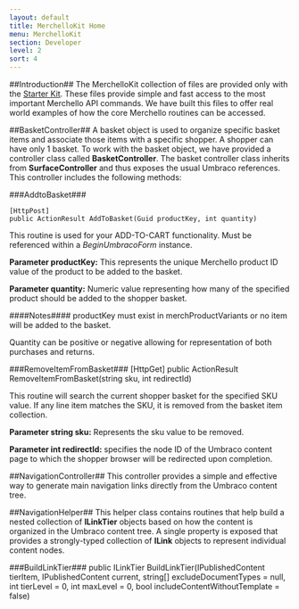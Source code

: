 ```yaml
---
layout: default
title: MerchelloKit Home
menu: MerchelloKit
section: Developer
level: 2
sort: 4
---
```


##Introduction##
The MerchelloKit collection of files are provided only with the [Starter Kit](/starter-kit/).  These files provide simple and fast access to the most important Merchello API commands.  We have built this files to offer real world examples of how the core Merchello routines can be accessed.

##BasketController##
A basket object is used to organize specific basket items and associate those items with a specific shopper.   A shopper can have only 1 basket.  To work with the basket object, we have provided a controller class called **BasketController**.  The basket controller class inherits from **SurfaceController** and thus exposes the usual Umbraco references.  This controller includes the following methods:

###AddtoBasket###

	[HttpPost]
	public ActionResult AddToBasket(Guid productKey, int quantity)

This routine is used for your ADD-TO-CART functionality.  Must be referenced within a _BeginUmbracoForm_ instance.

**Parameter productKey:**  This represents the unique Merchello product ID value of the product to be added to the basket.

**Parameter quantity:**  Numeric value representing how many of the specified product should be added to the shopper basket.

####Notes####
productKey must exist in merchProductVariants or no item will be added to the basket.

Quantity can be positive or negative allowing for representation of both purchases and returns.


###RemoveItemFromBasket###
    [HttpGet]
    public ActionResult RemoveItemFromBasket(string sku, int redirectId)

This routine will search the current shopper basket for the specified SKU value.  If any line item matches the SKU, it is removed from the basket item collection.

**Parameter string sku:** Represents the sku value to be removed.
  
**Parameter int redirectId:**  specifies the node ID of the Umbraco content page to which the shopper browser will be redirected upon completion. 

##NavigationController##
This controller provides a simple and effective way to generate main navigation links directly from the Umbraco content tree.

##NavigationHelper##
This helper class contains routines that help build a nested collection of **ILinkTier** objects based on how the content is organized in the Umbraco content tree.  A single property is exposed that provides a strongly-typed collection of **ILink** objects to represent individual content nodes. 

###BuildLinkTier###
        public ILinkTier BuildLinkTier(IPublishedContent tierItem,
          IPublishedContent current,
          string[] excludeDocumentTypes = null,
          int tierLevel = 0,
          int maxLevel = 0,
          bool includeContentWithoutTemplate = false)
 
 